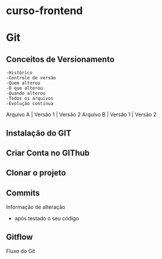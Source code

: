 # curso-frontend
# Git
## Conceitos de  Versionamento
    -Histórico
    -Controle de versão
    -Quem alterou
    -O que alterou
    -Quando alterou
    -Todos os arquivos
    -Evolução contínua


Arquivo A  | Versão 1 | Versão 2 
Arquivo B  | Versão 1 | Versão 2


## Instalação do GIT

## Criar Conta no GIThub

## Clonar o projeto

## Commits
Informação de alteração
- após testado o seu código 

## Gitflow
Fluxo do Git
